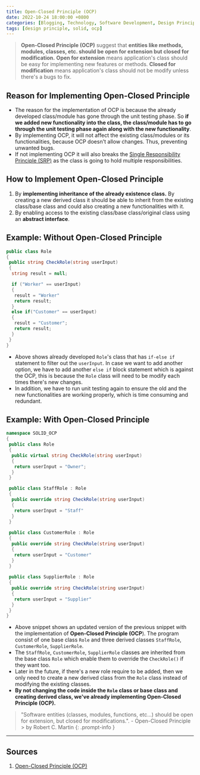 ```yaml
---
title: Open-Closed Principle (OCP)
date: 2022-10-24 18:00:00 +0800
categories: [Blogging, Technology, Software Development, Design Principle, SOLID]
tags: [design principle, solid, ocp]
---
```


>**Open-Closed Principle (OCP)** suggest that **entities like methods, modules, classes, etc. should be open for extension but closed for modification.** **Open for extension** means application's class should be easy for implementing new features or methods. **Closed for modification** means application's class should not be modify unless there's a bugs to fix.

## Reason for Implementing Open-Closed Principle

- The reason for the implementation of OCP is because the already developed class/module has gone through the unit testing phase. So **if we added new functionality into the class, the class/module has to go through the unit testing phase again along with the new functionality**.
- By implementing OCP, it will not affect the existing class/modules or its functionalities, because OCP doesn't allow changes. Thus, preventing unwanted bugs.
- If not implementing OCP it will also breaks the [Single Responsibility Principle (SRP)](/posts/solid-srp/) as the class is going to hold multiple responsibilities.

## How to Implement Open-Closed Principle

1. By **implementing inheritance of the already existence class.** By creating a new derived class it should be able to inherit from the existing class/base class and could also creating a new functionalities with it.
2. By enabling access to the existing class/base class/original class using an **abstract interface**.

## Example: Without Open-Closed Principle

```c#
public class Role
{
 public string CheckRole(string userInput)
 {
  string result = null;

  if ("Worker" == userInput)
  {
   result = "Worker"
   return result;
  }
  else if("Customer" == userInput)
  {
   result = "Customer";
   return result;
  }
 }
}
```

- Above shows already developed `Role`'s class that has `if-else if` statement to filter out the `userInput`. In case we want to add another option, we have to add another `else if` block statement which is against the OCP, this is because the `Role` class will need to be modify each times there's new changes.
- In addition, we have to run unit testing again to ensure the old and the new functionalities are working properly, which is time consuming and redundant.

## Example: With Open-Closed Principle

```c#
namespace SOLID_OCP
{
 public class Role
 {
  public virtual string CheckRole(string userInput)
  {
   return userInput = "Owner";
  }
 }

 public class StaffRole : Role
 {
  public override string CheckRole(string userInput)
  {
   return userInput = "Staff"
  }
 }
 
 public class CustomerRole : Role
 {
  public override string CheckRole(string userInput)
  {
   return userInput = "Customer"
  }
 }
 
 public class SupplierRole : Role
 {
  public override string CheckRole(string userInput)
  {
   return userInput = "Supplier"
  }
 }
}
```

- Above snippet shows an updated version of the previous snippet with the implementation of **Open-Closed Principle (OCP**). The program consist of  one base class `Role` and three derived classes `StaffRole`, `CustomerRole`, `SupplierRole`.
- The `StaffRole`, `CustomerRole`, `SupplierRole` classes are inherited from the base class `Role` which enable them to override the `CheckRole()` if they want too.
- Later in the future, if there's a new role require to be added, then we only need to create a new derived class from the `Role` class instead of modifying the existing classes.
- **By not changing the code inside the `Role` class or base class and creating derived class, we've already implementing Open-Closed Principle (OCP).**

> "Software entities (classes, modules, functions, etc...) should be open for extension, but closed for modifications.". - Open-Closed Principle > by Robert C. Martin
{: .prompt-info }

---

## Sources

1. [Open-Closed Principle (OCP)](https://dotnettutorials.net/lesson/open-closed-principle/)
